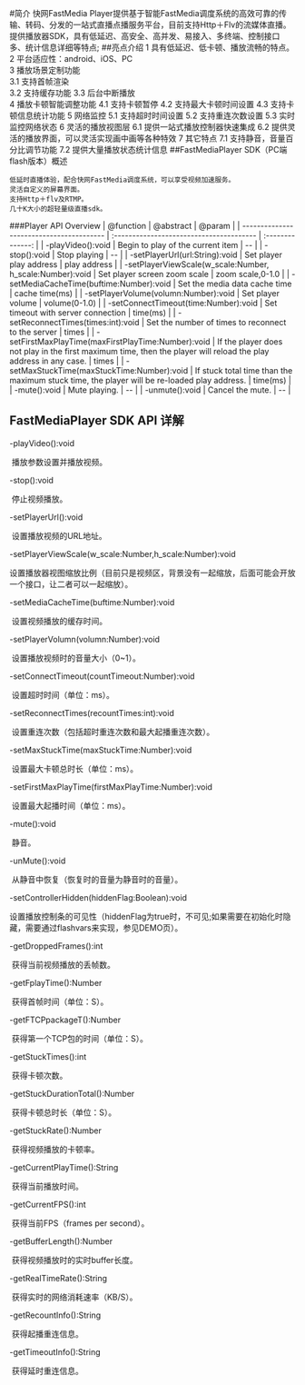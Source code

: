 #简介
快网FastMedia Player提供基于智能FastMedia调度系统的高效可靠的传输、转码、分发的一站式直播点播服务平台，目前支持Http＋Flv的流媒体直播。提供播放器SDK，具有低延迟、高安全、高并发、易接入、多终端、控制接口多、统计信息详细等特点;
##亮点介绍
    1 具有低延迟、低卡顿、播放流畅的特点。
    2 平台适应性：android、iOS、PC  
    3 播放场景定制功能  
      3.1 支持首帧渲染  
      3.2 支持缓存功能
      3.3 后台中断播放  
    4 播放卡顿智能调整功能
      4.1 支持卡顿暂停
      4.2 支持最大卡顿时间设置
      4.3 支持卡顿信息统计功能
    5 网络监控
      5.1 支持超时时间设置
      5.2 支持重连次数设置
      5.3 实时监控网络状态
    6 灵活的播放视图层
      6.1 提供一站式播放控制器快速集成
      6.2 提供灵活的播放界面，可以灵活实现画中画等各种特效
    7 其它特点
      7.1 支持静音，音量百分比调节功能
      7.2 提供大量播放状态统计信息
##FastMediaPlayer SDK（PC端flash版本）概述

	低延时直播体验，配合快网FastMedia调度系统，可以享受视频加速服务。
	灵活自定义的屏幕界面。
	支持Http＋flv及RTMP。
	几十K大小的超轻量级直播sdk。



###Player API Overview
| @function                                | @abstract                                |      @param      |
| ---------------------------------------- | :--------------------------------------- | :--------------: |
| -playVideo():void                        | Begin to play of the current item        |        --        |
| -stop():void                             | Stop playing                             |        --        |
| -setPlayerUrl(url:String):void           | Set player play address                  |   play address   |
| -setPlayerViewScale(w_scale:Number, h_scale:Number):void | Set player screen zoom scale             | zoom scale,0-1.0 |
| -setMediaCacheTime(buftime:Number):void  | Set the media data cache time            |  cache time(ms)  |
| -setPlayerVolume(volumn:Number):void     | Set player volume                        |  volume(0-1.0)   |
| -setConnectTimeout(time:Number):void     | Set timeout with server connection       |     time(ms)     |
| -setReconnectTimes(times:int):void       | Set the number of times to reconnect to the server |      times       |
| -setFirstMaxPlayTime(maxFirstPlayTime:Number):void | If the player does not play in the first maximum time, then the player will reload the play address in any case. |      times       |
| -setMaxStuckTime(maxStuckTime:Number):void | If stuck total time than the maximum stuck time, the player will be re-loaded play address. |     time(ms)     |
| -mute():void                             | Mute playing.                            |        --        |
| -unmute():void                           | Cancel the mute.                         |        --        |



## FastMediaPlayer SDK API 详解

-playVideo():void

​	播放参数设置并播放视频。

-stop():void

​	停止视频播放。



-setPlayerUrl():void

​	设置播放视频的URL地址。

-setPlayerViewScale(w_scale:Number,h_scale:Number):void

​	设置播放器视图缩放比例（目前只是视频区，背景没有一起缩放，后面可能会开放一个接口，让二者可以一起缩放）。

-setMediaCacheTime(buftime:Number):void

​	设置视频播放的缓存时间。

-setPlayerVolumn(volumn:Number):void

​	设置播放视频时的音量大小（0~1）。

-setConnectTimeout(countTimeout:Number):void

​	设置超时时间（单位：ms）。

-setReconnectTimes(recountTimes:int):void

​	设置重连次数（包括超时重连次数和最大起播重连次数）。

-setMaxStuckTime(maxStuckTime:Number):void

​	设置最大卡顿总时长（单位：ms）。

-setFirstMaxPlayTime(firstMaxPlayTime:Number):void

​	设置最大起播时间（单位：ms）。

-mute():void

​	静音。

-unMute():void

​	从静音中恢复（恢复时的音量为静音时的音量）。

-setControllerHidden(hiddenFlag:Boolean):void

​	设置播放控制条的可见性（hiddenFlag为true时，不可见;如果需要在初始化时隐藏，需要通过flashvars来实现，参见DEMO页）。



-getDroppedFrames():int

​	获得当前视频播放的丢帧数。

-getFplayTime():Number

​	获得首帧时间（单位：S）。

-getFTCPpackageT():Number

​	获得第一个TCP包的时间（单位：S）。

-getStuckTimes():int

​	获得卡顿次数。

-getStuckDurationTotal():Number

​	获得卡顿总时长（单位：S）。

-getStuckRate():Number

​	获得视频播放的卡顿率。

-getCurrentPlayTime():String

​	获得当前播放时间。

-getCurrentFPS():int

​	获得当前FPS（frames per second）。

-getBufferLength():Number

​	获得视频播放时的实时buffer长度。

-getRealTimeRate():String

​	获得实时的网络消耗速率（KB/S）。

-getRecountInfo():String

​	获得起播重连信息。

-getTimeoutInfo():String

​	获得延时重连信息。
